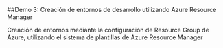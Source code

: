 ##Demo 3: Creación de entornos de desarrollo utilizando Azure Resource Manager

Creación de entornos mediante la configuración de Resource Group de Azure, utilizando
el sistema de plantillas de Azure Resource Manager
